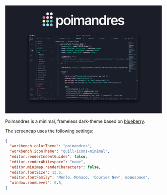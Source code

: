 ![](assets/screencap.jpg)

Poimandres is a minimal, frameless dark-theme based on [blueberry](https://github.com/peymanslh/vscode-blueberry-dark-theme).

The screencap uses the following settings:

```json
{
  "workbench.colorTheme": "poimandres",
  "workbench.iconTheme": "quill-icons-minimal",
  "editor.renderIndentGuides": false,
  "editor.renderWhitespace": "none",
  "editor.minimap.renderCharacters": false,
  "editor.fontSize": 13.5,
  "editor.fontFamily": "Menlo, Monaco, 'Courier New', monospace",
  "window.zoomLevel": 0.5,
}
```
